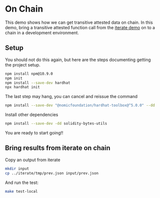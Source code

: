 # On Chain

This demo shows how we can get transitive attested data on chain. In this demo,
bring a transitive attested function call from the [iterate demo](../iterate/)
on to a chain in a development environment.

## Setup

You should not do this again, but here are the steps documenting getting
the project setup.

```bash
npm install npm@10.9.0
npm init
npm install --save-dev hardhat
npx hardhat init
```

The last step may hang, you can cancel and reissue the command

```bash
npm install --save-dev "@nomicfoundation/hardhat-toolbox@^5.0.0" --dd
```

Install other dependencies


```bash
npm install --save-dev -dd solidity-bytes-utils
```

You are ready to start going!!

## Bring results from iterate on chain

Copy an output from iterate

```bash
mkdir input
cp ../iterate/tmp/prev.json input/prev.json
```

And run the test:

```bash
make test-local
```
